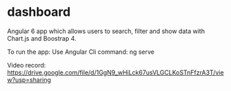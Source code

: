 # dashboard
Angular 6 app which allows users to search, filter and show data with Chart.js and Boostrap 4.

To run the app: Use Angular Cli command: ng serve

Video record: https://drive.google.com/file/d/1GgN9_wHiLck67usVLGCLKoSTnFfzrA3T/view?usp=sharing
